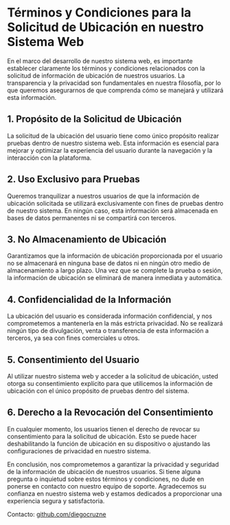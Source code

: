 # Términos y Condiciones para la Solicitud de Ubicación en nuestro Sistema Web

En el marco del desarrollo de nuestro sistema web, es importante establecer claramente los términos y condiciones relacionados con la solicitud de información de ubicación de nuestros usuarios. La transparencia y la privacidad son fundamentales en nuestra filosofía, por lo que queremos asegurarnos de que comprenda cómo se manejará y utilizará esta información.

## 1. Propósito de la Solicitud de Ubicación
La solicitud de la ubicación del usuario tiene como único propósito realizar pruebas dentro de nuestro sistema web. Esta información es esencial para mejorar y optimizar la experiencia del usuario durante la navegación y la interacción con la plataforma.

## 2. Uso Exclusivo para Pruebas
Queremos tranquilizar a nuestros usuarios de que la información de ubicación solicitada se utilizará exclusivamente con fines de pruebas dentro de nuestro sistema. En ningún caso, esta información será almacenada en bases de datos permanentes ni se compartirá con terceros.

## 3. No Almacenamiento de Ubicación
Garantizamos que la información de ubicación proporcionada por el usuario no se almacenará en ninguna base de datos ni en ningún otro medio de almacenamiento a largo plazo. Una vez que se complete la prueba o sesión, la información de ubicación se eliminará de manera inmediata y automática.

## 4. Confidencialidad de la Información
La ubicación del usuario es considerada información confidencial, y nos comprometemos a mantenerla en la más estricta privacidad. No se realizará ningún tipo de divulgación, venta o transferencia de esta información a terceros, ya sea con fines comerciales u otros.

## 5. Consentimiento del Usuario
Al utilizar nuestro sistema web y acceder a la solicitud de ubicación, usted otorga su consentimiento explícito para que utilicemos la información de ubicación con el único propósito de pruebas dentro del sistema.

## 6. Derecho a la Revocación del Consentimiento
En cualquier momento, los usuarios tienen el derecho de revocar su consentimiento para la solicitud de ubicación. Esto se puede hacer deshabilitando la función de ubicación en su dispositivo o ajustando las configuraciones de privacidad en nuestro sistema.

En conclusión, nos comprometemos a garantizar la privacidad y seguridad de la información de ubicación de nuestros usuarios. Si tiene alguna pregunta o inquietud sobre estos términos y condiciones, no dude en ponerse en contacto con nuestro equipo de soporte. Agradecemos su confianza en nuestro sistema web y estamos dedicados a proporcionar una experiencia segura y satisfactoria.

Contacto: [github.com/diegocruzne](https://github.com/diegocruzne)
